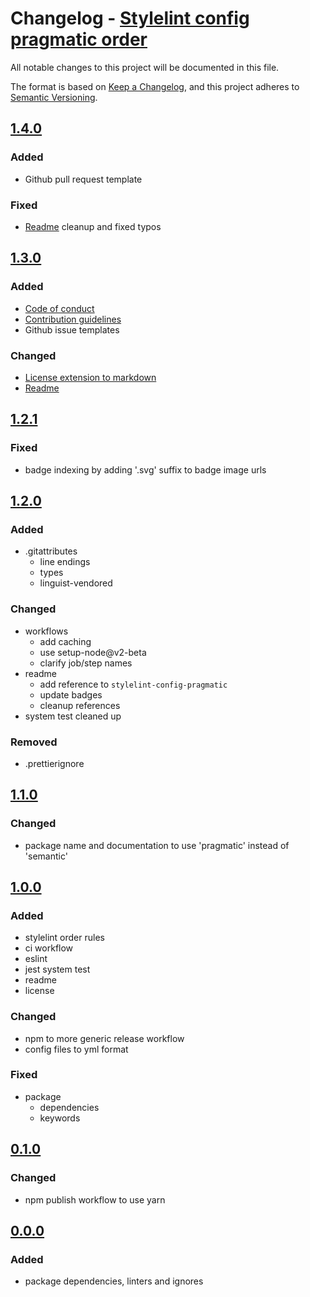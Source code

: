# Changelog - [Stylelint config pragmatic order]

All notable changes to this project will be documented in this file.

The format is based on [Keep a Changelog](https://keepachangelog.com/en/1.0.0/),
and this project adheres to [Semantic Versioning](https://semver.org/spec/v2.0.0.html).

## [1.4.0]

### Added

- Github pull request template

### Fixed

- [Readme](README.md) cleanup and fixed typos

## [1.3.0]

### Added

- [Code of conduct](CODE_OF_CONDUCT.md)
- [Contribution guidelines](CONTRIBUTING.md)
- Github issue templates

### Changed

- [License extension to markdown](LICENSE.md)
- [Readme](README.md)

## [1.2.1]

### Fixed

- badge indexing by adding '.svg' suffix to badge image urls

## [1.2.0]

### Added

- .gitattributes
  - line endings
  - types
  - linguist-vendored

### Changed

- workflows
  - add caching
  - use setup-node@v2-beta
  - clarify job/step names
- readme
  - add reference to `stylelint-config-pragmatic`
  - update badges
  - cleanup references
- system test cleaned up

### Removed

- .prettierignore

## [1.1.0]

### Changed

- package name and documentation to use 'pragmatic' instead of 'semantic'

## [1.0.0]

### Added

- stylelint order rules
- ci workflow
- eslint
- jest system test
- readme
- license

### Changed

- npm to more generic release workflow
- config files to yml format

### Fixed

- package
  - dependencies
  - keywords

## [0.1.0]

### Changed

- npm publish workflow to use yarn

## [0.0.0]

### Added

- package dependencies, linters and ignores

[stylelint config pragmatic order]: https://github.com/pvds/stylelint-config-pragmatic-order
[0.0.0]: https://github.com/pvds/stylelint-config-pragmatic-order/tree/0.0.0
[0.1.0]: https://github.com/pvds/stylelint-config-pragmatic-order/tree/0.1.0
[1.0.0]: https://github.com/pvds/stylelint-config-pragmatic-order/tree/1.0.0
[1.1.0]: https://github.com/pvds/stylelint-config-pragmatic-order/tree/1.1.0
[1.2.0]: https://github.com/pvds/stylelint-config-pragmatic-order/tree/1.2.0
[1.2.1]: https://github.com/pvds/stylelint-config-pragmatic-order/tree/1.2.1
[1.3.0]: https://github.com/pvds/stylelint-config-pragmatic-order/tree/1.3.0
[1.4.0]: https://github.com/pvds/stylelint-config-pragmatic-order/tree/1.4.0
